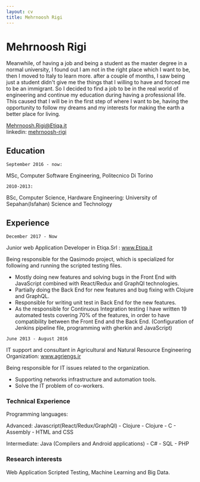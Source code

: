 ```yaml
---
layout: cv
title: Mehrnoosh Rigi
---
```

# Mehrnoosh Rigi



Meanwhile, of having a job and being a student as the master degree in a normal university, I found out I am not in the right place which I want to be, then I moved to Italy to learn more. after a couple of months, I saw being just a student didn't give me the things that I willing to have and forced me to be an immigrant. So I decided to find a job to be in the real world of engineering and continue my education during having a professional life. This caused that I will be in the first step of where I want to be, having the opportunity to follow my dreams and my interests for making the earth a better place for living.

<div id="webaddress">
  <a href="mehrnoosh.rigi@etiqa.it">Mehrnoosh.Rigi@Etiqa.it</a>
</div>
<div id="webaddress">
  linkedin:
  <a href="https://www.linkedin.com/in/mehrnoosh-rigi-a364336a/">mehrnoosh-rigi</a>
</div>

## Education


`September 2016 - now:`


  MSc, Computer Software Engineering, Politecnico Di Torino



`2010-2013:`


  BSc, Computer Science, Hardware Engineering: University of Sepahan(Isfahan) Science and Technology
## Experience


`December 2017 - Now`


Junior web Application Developer in Etiqa.Srl : www.Etiqa.it

Being responsible for the Qasimodo project, which is specialized for following and running the scripted testing files. 
- Mostly doing new features and solving bugs in the Front End with JavaScript combined with React/Redux and GraphQl technologies.
- Partially doing the Back End for new features and bug fixing with Clojure and GraphQL.
- Responsible for writing unit test in Back End for the new features.
- As the responsible for Continuous Integration testing I have written 19 automated tests covering 70% of the features, in order to have compatibility between the Front End and the Back End. (Configuration of Jenkins pipeline file, programming with gherkin and JavaScript)

`June 2013 - August 2016`


IT support and consultant in Agricultural and Natural Resource Engineering Organization: www.agriengs.ir

Being responsible for IT issues related to the organization.
- Supporting networks infrastructure and automation tools.
- Solve the IT problem of co-workers.

### Technical Experience

Programming languages: 

  Advanced: 
     Javascript(React/Redux/GraphQl)
    - Clojure
    - Clojure
    - C
    - Assembly
    - HTML and CSS
    
  Intermediate:
       Java (Compilers and Android applications)
      - C#
      - SQL
      - PHP

### Research interests

Web Application Scripted Testing, Machine Learning and Big Data.

<!-- ### Footer

Last updated: May 2013 -->


